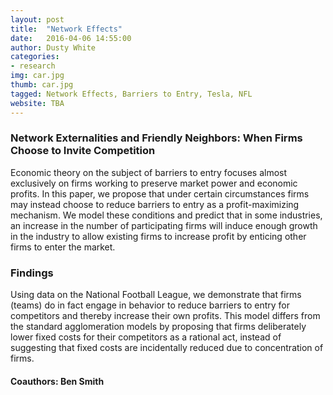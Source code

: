 ```yaml
---
layout: post
title:  "Network Effects"
date:   2016-04-06 14:55:00
author: Dusty White
categories:
- research
img: car.jpg
thumb: car.jpg
tagged: Network Effects, Barriers to Entry, Tesla, NFL
website: TBA
---
```

### Network Externalities and Friendly Neighbors: When Firms Choose to Invite Competition
Economic theory on the subject of barriers to entry focuses almost exclusively on firms working to preserve market power and economic profits. In this paper, we propose that under certain circumstances firms may instead choose to reduce barriers to entry as a profit-maximizing mechanism. We model these conditions and predict that in some industries, an increase in the number of participating firms will induce enough growth in the industry to allow existing firms to increase profit by enticing other firms to enter the market.

### Findings
Using data on the National Football League, we demonstrate that firms (teams) do in fact engage in behavior to reduce barriers to entry for competitors and thereby increase their own profits. This model differs from the standard agglomeration models by proposing that firms deliberately lower fixed costs for their competitors as a rational act, instead of suggesting that fixed costs are incidentally reduced due to concentration of firms.

#### Coauthors: Ben Smith
